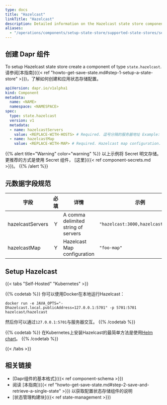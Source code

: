 ```yaml
---
type: docs
title: "Hazelcast"
linkTitle: "Hazelcast"
description: Detailed information on the Hazelcast state store component
aliases:
  - "/operations/components/setup-state-store/supported-state-stores/setup-hazelcast/"
---
```


## 创建 Dapr 组件

To setup Hazelcast state store create a component of type `state.hazelcast`. 请参阅[本指南]({{< ref "howto-get-save-state.md#step-1-setup-a-state-store" >}})，了解如何创建和应用状态存储配置。

```yaml
apiVersion: dapr.io/v1alpha1
kind: Component
metadata:
  name: <NAME>
  namespace: <NAMESPACE>
spec:
  type: state.hazelcast
  version: v1
  metadata:
  - name: hazelcastServers
    value: <REPLACE-WITH-HOSTS> # Required. 逗号分隔的服务器地址 Example: "hazelcast:3000,hazelcast2:3000"
  - name: hazelcastMap
    value: <REPLACE-WITH-MAP> # Required. Hazelcast map configuration.
```

{{% alert title="Warning" color="warning" %}}
以上示例将 Secret 明文存储。 更推荐的方式是使用 Secret 组件， [这里]({{< ref component-secrets.md >}})。
{{% /alert %}}

## 元数据字段规范

| 字段               | 必填 | 详情                                  | 示例                                 |
| ---------------- |:--:| ----------------------------------- | ---------------------------------- |
| hazelcastServers | Y  | A comma delimited string of servers | `"hazelcast:3000,hazelcast2:3000"` |
| hazelcastMap     | Y  | Hazelcast Map configuration         | `"foo-map"`                        |

## Setup Hazelcast

{{< tabs "Self-Hosted" "Kubernetes" >}}

{{% codetab %}}
你可以使用Docker在本地运行Hazelcast：

```
docker run -e JAVA_OPTS="-Dhazelcast.local.publicAddress=127.0.0.1:5701" -p 5701:5701 hazelcast/hazelcast
```

然后你可以通过`127.0.0.1:5701`与服务器交互。
{{% /codetab %}}

{{% codetab %}}
在Kubernetes上安装Hazelcast的最简单方法是使用[Helm chart](https://github.com/helm/charts/tree/master/stable/hazelcast)。
{{% /codetab %}}

{{< /tabs >}}

## 相关链接
- [Dapr组件的基本格式]({{< ref component-schema >}})
- 阅读 [本指南]({{< ref "howto-get-save-state.md#step-2-save-and-retrieve-a-single-state" >}}) 以获取配置状态存储组件的说明
- [状态管理构建块]({{< ref state-management >}})
